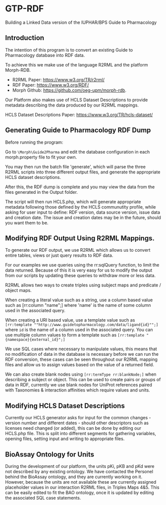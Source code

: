# GTP-RDF
Building a Linked Data version of the IUPHAR/BPS Guide to Pharmacology

## Introduction
The intention of this program is to convert an existing Guide to Pharmacology database into RDF data.

To achieve this we make use of the language R2RML and the platform Morph-RDB.
- R2RML Paper: https://www.w3.org/TR/r2rml/
- RDF Paper: https://www.w3.org/RDF/
- Morph Github: https://github.com/oeg-upm/morph-rdb.

Our Platform also makes use of HCLS Dataset Descriptions to provide metadata describing the data produced
by our R2RML mappings.

HCLS Dataset Descriptions Paper: https://www.w3.org/TR/hcls-dataset/

## Generating Guide to Pharmacology RDF Dump

Before running the program: 

Go to ```\Morph\Guide2Pharma``` and edit the database configuration in each morph.property file to fit your own.

You may then run the batch file 'generate', which will parse the three R2RML scripts into three different output files,
and generate the appropriate HCLS dataset descriptions.

After this, the RDF dump is complete and you may view the data from the files generated in the Output folder.

The script will then run HCLS.php, which will generate appropriate metadata following those defined by the HCLS communutity
profile, while asking for user input to define: RDF version, data source version, issue data and creation date.
The issue and creation dates may be in the future, should you want them to be.


## Modifying RDF Output Using R2RML Mappings.

To generate our RDF output, we use R2RML which allows us to convert entire tables, views or just query results to RDF data.

For our examples we use queries using the rr:sqlQuery function, to limit the data returned. Because of this it is very easy 
for us to modify the output from our scripts by updating these queries to withdraw more or less data.

R2RML allows two ways to create triples using subject maps and predicate / object maps.

When creating a literal value such as a string, use a column based value such as [rr:column "name";] where 'name' is the name of some column
used in the associated query.

When creating a URI based value, use a template value such as ```[rr:template ""http://www.guidetopharmacology.com/data/ligand{id}"";]``` where ```id```
is the name of a column used in the associated query. You can use multiple column values to form a template such as ```[rr:template "{namespace}{external_id}";]```

We use SQL cases where necessary to manipulate values, this means that no modification of data in the database is necessary before we can run the RDF conversion,
these cases can be seen throughout our R2RML mapping files and allow us to assign values based on the value of a returned field.

We can also create blank nodes using ```[rr:termType rr:blankNode;]``` when describing a subject or object. This can be used to create pairs or groups of data
in RDF, currently we use blank nodes for UniProt references paired with Taxonomies & interaction affinities which require values and units.
 

## Modifying HCLS Dataset Descriptions

Currently our HCLS generator asks for input for the common changes - version number and different dates - should other
descriptors such as licenses need changed (or added), this can be done by editing our HCLS.php file. This is split into different 
segments for gathering variables, opening files, setting input and writing to appropriate files.


## BioAssay Ontology for Units

During the development of our platform, the units pKi, pKB and pKd were not described by any existing ontology. We have contacted the
Personel behind the BioAssay ontology, and they are currently working on it. However, because the units are not available these are currently assigned
placeholder values in our interaction R2RML files, in Triples Maps 4&5. This can be easily edited to fit the BAO ontology, once it is updated by editing
the associated SQL case statements.

